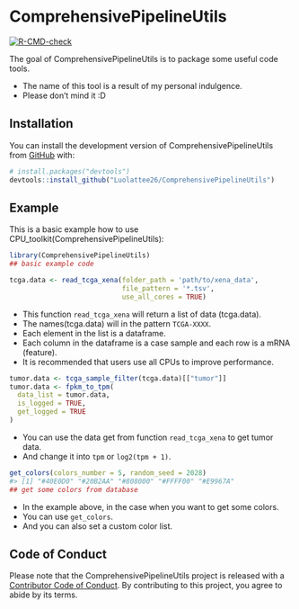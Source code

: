 
<!-- README.md is generated from README.Rmd. Please edit that file -->

# ComprehensivePipelineUtils

<!-- badges: start -->

[![R-CMD-check](https://github.com/Luolattee26/ComprehensivePipelineUtils/actions/workflows/R-CMD-check.yaml/badge.svg)](https://github.com/Luolattee26/ComprehensivePipelineUtils/actions/workflows/R-CMD-check.yaml)
<!-- badges: end -->

The goal of ComprehensivePipelineUtils is to package some useful code
tools.

- The name of this tool is a result of my personal indulgence.
- Please don’t mind it :D

## Installation

You can install the development version of ComprehensivePipelineUtils
from [GitHub](https://github.com/) with:

``` r
# install.packages("devtools")
devtools::install_github("Luolattee26/ComprehensivePipelineUtils")
```

## Example

This is a basic example how to use
CPU_toolkit(ComprehensivePipelineUtils):

``` r
library(ComprehensivePipelineUtils)
## basic example code
```

``` r
tcga.data <- read_tcga_xena(folder_path = 'path/to/xena_data',
                            file_pattern = '*.tsv',
                            use_all_cores = TRUE)
```

- This function `read_tcga_xena` will return a list of data (tcga.data).
- The names(tcga.data) will in the pattern `TCGA-XXXX`.
- Each element in the list is a dataframe.
- Each column in the dataframe is a case sample and each row is a mRNA
  (feature).
- It is recommended that users use all CPUs to improve performance.

``` r
tumor.data <- tcga_sample_filter(tcga.data)[["tumor"]]
tumor.data <- fpkm_to_tpm(
  data_list = tumor.data,
  is_logged = TRUE,
  get_logged = TRUE
)
```

- You can use the data get from function `read_tcga_xena` to get tumor
  data.
- And change it into `tpm` or `log2(tpm + 1)`.

``` r
get_colors(colors_number = 5, random_seed = 2028)
#> [1] "#40E0D0" "#20B2AA" "#808000" "#FFFF00" "#E9967A"
## get some colors from database
```

- In the example above, in the case when you want to get some colors.
- You can use `get_colors`.
- And you can also set a custom color list.

## Code of Conduct

Please note that the ComprehensivePipelineUtils project is released with
a [Contributor Code of
Conduct](https://contributor-covenant.org/version/2/1/CODE_OF_CONDUCT.html).
By contributing to this project, you agree to abide by its terms.
